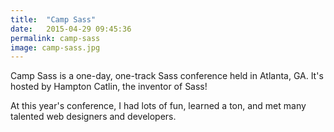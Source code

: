 ```yaml
---
title:  "Camp Sass"
date:   2015-04-29 09:45:36
permalink: camp-sass
image: camp-sass.jpg
---
```


Camp Sass is a one-day, one-track Sass conference held in Atlanta, GA. It's hosted by Hampton Catlin, the inventor of Sass!

At this year's conference, I had lots of fun, learned a ton, and met many talented web designers and developers.